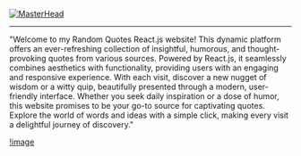[![MasterHead](https://user-images.githubusercontent.com/10498744/210012254-234538ff-d198-48aa-8964-37e6fd45d227.gif)](https://matias.ma/nsfw/)
<br>
<hr>
"Welcome to my Random Quotes React.js website! This dynamic platform offers an ever-refreshing collection of insightful, humorous, and thought-provoking quotes from various sources. Powered by React.js, it seamlessly combines aesthetics with functionality, providing users with an engaging and responsive experience. With each visit, discover a new nugget of wisdom or a witty quip, beautifully presented through a modern, user-friendly interface. Whether you seek daily inspiration or a dose of humor, this website promises to be your go-to source for captivating quotes. Explore the world of words and ideas with a simple click, making every visit a delightful journey of discovery."<br>

[!image](https://github-production-user-asset-6210df.s3.amazonaws.com/95545385/266677012-9feebd04-a36f-4bfa-9284-b100e65d35e7.png)
